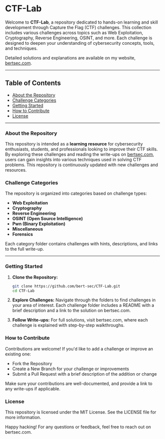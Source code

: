 # CTF-Lab

Welcome to **CTF-Lab**, a repository dedicated to hands-on learning and skill development through Capture the Flag (CTF) challenges. This collection includes various challenges across topics such as Web Exploitation, Cryptography, Reverse Engineering, OSINT, and more. Each challenge is designed to deepen your understanding of cybersecurity concepts, tools, and techniques.

Detailed solutions and explanations are available on my website, [bertsec.com](https://bertsec.com).

---

## Table of Contents

- [About the Repository](#about-the-repository)
- [Challenge Categories](#challenge-categories)
- [Getting Started](#getting-started)
- [How to Contribute](#how-to-contribute)
- [License](#license)

---

### About the Repository

This repository is intended as a **learning resource** for cybersecurity enthusiasts, students, and professionals looking to improve their CTF skills. By exploring these challenges and reading the write-ups on [bertsec.com](https://bertsec.com), users can gain insights into various techniques used in solving CTF problems. This repository is continuously updated with new challenges and resources.

### Challenge Categories

The repository is organized into categories based on challenge types:

- **Web Exploitation**
- **Cryptography**
- **Reverse Engineering**
- **OSINT (Open Source Intelligence)**
- **Pwn (Binary Exploitation)**
- **Miscellaneous**
- **Forensics**

Each category folder contains challenges with hints, descriptions, and links to the full write-up.

---

### Getting Started

1. **Clone the Repository:**

   ```bash
   git clone https://github.com/bert-sec/CTF-Lab.git
   cd CTF-Lab

2. **Explore Challenges:**
   Navigate through the folders to find challenges in your area of interest. Each challenge folder includes a README with a brief description and a link to the solution on bertsec.com.

3. **Follow Write-ups:**
   For full solutions, visit bertsec.com, where each challenge is explained with step-by-step walkthroughs.

### How to Contribute

Contributions are welcome! If you'd like to add a challenge or improve an existing one:

- Fork the Repository
- Create a New Branch for your challenge or improvements
- Submit a Pull Request with a brief description of the addition or change

Make sure your contributions are well-documented, and provide a link to any write-ups if applicable.

### License

This repository is licensed under the MIT License. See the LICENSE file for more information.

Happy hacking! For any questions or feedback, feel free to reach out on bertsec.com.
